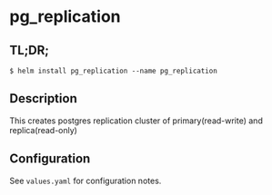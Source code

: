 pg_replication
==============

TL;DR;
------

```console
$ helm install pg_replication --name pg_replication
```

Description
------------

This creates postgres replication cluster of primary(read-write) and replica(read-only) 


Configuration
-------------

See `values.yaml` for configuration notes.

